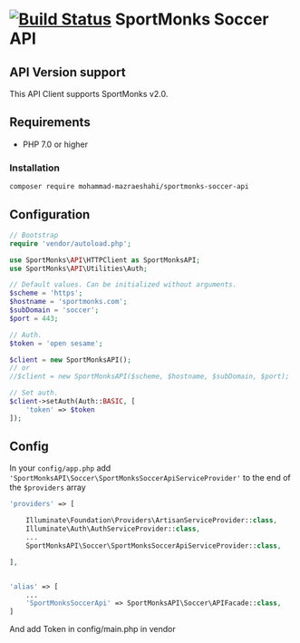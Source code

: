 [![Build Status](https://travis-ci.org/hristonev/sportmonks-client-bundle.svg?branch=master)](https://travis-ci.org/hristonev/sportmonks-client-bundle)  SportMonks Soccer API
=============================


## API Version support

This API Client supports SportMonks v2.0.

## Requirements

- PHP 7.0 or higher

### Installation

`composer require mohammad-mazraeshahi/sportmonks-soccer-api`

## Configuration

``` php
// Bootstrap
require 'vendor/autoload.php';

use SportMonks\API\HTTPClient as SportMonksAPI;
use SportMonks\API\Utilities\Auth;

// Default values. Can be initialized without arguments.
$scheme = 'https';
$hostname = 'sportmonks.com';
$subDomain = 'soccer';
$port = 443;

// Auth.
$token = 'open sesame';

$client = new SportMonksAPI();
// or
//$client = new SportMonksAPI($scheme, $hostname, $subDomain, $port);

// Set auth.
$client->setAuth(Auth::BASIC, [
    'token' => $token
]);
```

## Config

In your `config/app.php` add `'SportMonksAPI\Soccer\SportMonksSoccerApiServiceProvider'` to the end of the `$providers` array

```php
'providers' => [

    Illuminate\Foundation\Providers\ArtisanServiceProvider::class,
    Illuminate\Auth\AuthServiceProvider::class,
    ...
    SportMonksAPI\Soccer\SportMonksSoccerApiServiceProvider::class,

],


'alias' => [
    ...
    'SportMonksSoccerApi' => SportMonksAPI\Soccer\APIFacade::class,
]
```

And add Token in config/main.php in vendor